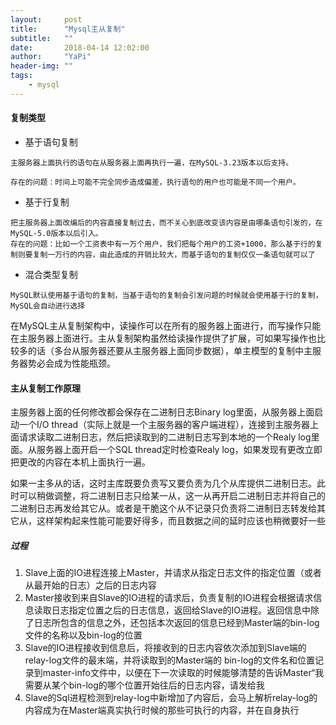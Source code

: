 ```yaml
---
layout:     post
title:      "Mysql主从复制"
subtitle:   ""
date:       2018-04-14 12:02:00
author:     "YaPi"
header-img: ""
tags:
    - mysql
---
```


#### 复制类型

- 基于语句复制
```
主服务器上面执行的语句在从服务器上面再执行一遍，在MySQL-3.23版本以后支持。

存在的问题：时间上可能不完全同步造成偏差，执行语句的用户也可能是不同一个用户。
```
- 基于行复制
```
把主服务器上面改编后的内容直接复制过去，而不关心到底改变该内容是由哪条语句引发的，在MySQL-5.0版本以后引入。
存在的问题：比如一个工资表中有一万个用户，我们把每个用户的工资+1000，那么基于行的复制则要复制一万行的内容，由此造成的开销比较大，而基于语句的复制仅仅一条语句就可以了
```
- 混合类型复制
```
MySQL默认使用基于语句的复制，当基于语句的复制会引发问题的时候就会使用基于行的复制，MySQL会自动进行选择
```

在MySQL主从复制架构中，读操作可以在所有的服务器上面进行，而写操作只能在主服务器上面进行。主从复制架构虽然给读操作提供了扩展，可如果写操作也比较多的话（多台从服务器还要从主服务器上面同步数据），单主模型的复制中主服务器势必会成为性能瓶颈。

#### 主从复制工作原理

主服务器上面的任何修改都会保存在二进制日志Binary log里面，从服务器上面启动一个I/O thread（实际上就是一个主服务器的客户端进程），连接到主服务器上面请求读取二进制日志，然后把读取到的二进制日志写到本地的一个Realy log里面。从服务器上面开启一个SQL thread定时检查Realy log，如果发现有更改立即把更改的内容在本机上面执行一遍。


如果一主多从的话，这时主库既要负责写又要负责为几个从库提供二进制日志。此时可以稍做调整，将二进制日志只给某一从，这一从再开启二进制日志并将自己的二进制日志再发给其它从。或者是干脆这个从不记录只负责将二进制日志转发给其它从，这样架构起来性能可能要好得多，而且数据之间的延时应该也稍微要好一些

##### 过程
1. Slave上面的IO进程连接上Master，并请求从指定日志文件的指定位置（或者从最开始的日志）之后的日志内容
2. Master接收到来自Slave的IO进程的请求后，负责复制的IO进程会根据请求信息读取日志指定位置之后的日志信息，返回给Slave的IO进程。返回信息中除了日志所包含的信息之外，还包括本次返回的信息已经到Master端的bin-log文件的名称以及bin-log的位置
3. Slave的IO进程接收到信息后，将接收到的日志内容依次添加到Slave端的relay-log文件的最末端，并将读取到的Master端的 bin-log的文件名和位置记录到master-info文件中，以便在下一次读取的时候能够清楚的告诉Master“我需要从某个bin-log的哪个位置开始往后的日志内容，请发给我
4. Slave的Sql进程检测到relay-log中新增加了内容后，会马上解析relay-log的内容成为在Master端真实执行时候的那些可执行的内容，并在自身执行